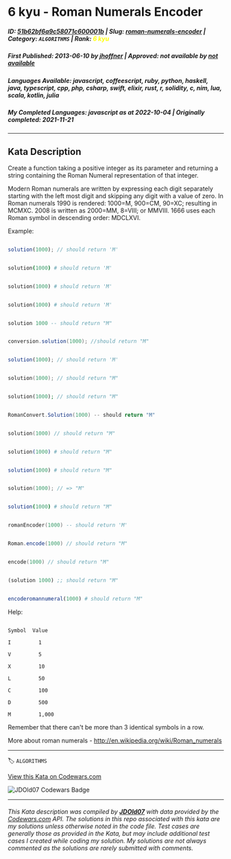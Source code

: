 # 6 kyu - Roman Numerals Encoder

##### **ID**: [51b62bf6a9c58071c600001b](https://www.codewars.com/kata/51b62bf6a9c58071c600001b) | **Slug**: [roman-numerals-encoder](https://www.codewars.com/kata/51b62bf6a9c58071c600001b) | **Category**: `ALGORITHMS` | **Rank**: <span style="color:yellow">6 kyu</span>

##### **First Published**: 2013-06-10 ***by*** [jhoffner](https://www.codewars.com/users/jhoffner) | **Approved**: *not available* ***by*** [*not available*](*https://www.codewars.com*)

##### **Languages Available**: javascript, coffeescript, ruby, python, haskell, java, typescript, cpp, php, csharp, swift, elixir, rust, r, solidity, c, nim, lua, scala, kotlin, julia

##### **My Completed Languages**: javascript ***as at*** 2022-10-04 | **Originally completed**: 2021-11-21

---

## Kata Description


Create a function taking a positive integer as its parameter and returning a string containing the Roman Numeral representation of that integer.



Modern Roman numerals are written by expressing each digit separately starting with the left most digit and skipping any digit with a value of zero. In Roman numerals 1990 is rendered: 1000=M, 900=CM, 90=XC; resulting in MCMXC. 2008 is written as 2000=MM, 8=VIII; or MMVIII. 1666 uses each Roman symbol in descending order: MDCLXVI.



Example:

```javascript

solution(1000); // should return 'M'

```

```coffeescript

solution(1000) # should return 'M'

```

```ruby

solution(1000) # should return 'M'

```

```python

solution(1000) # should return 'M'

```

```haskell

solution 1000 -- should return "M"

```

```java

conversion.solution(1000); //should return "M"

```

```typescript

solution(1000); // should return 'M'

```

```cpp

solution(1000); // should return "M"

```

```php

solution(1000); // should return "M"

```

```csharp

RomanConvert.Solution(1000) -- should return "M"

```

```swift

solution(1000) // should return "M"

```

```elixir

solution(1000) # should return "M"

```

```r

solution(1000) # should return "M"

```

```c

solution(1000); // => "M"

```

```nim

solution(1000) # should return "M"

```

```lua

romanEncoder(1000) -- should return 'M'

```

```scala

Roman.encode(1000) // should return "M"

```

```kotlin

encode(1000) // should return "M"

```

```clojure

(solution 1000) ;; should return "M"

```

```julia

encoderomannumeral(1000) # should return "M"

```



Help:

```

Symbol	Value

I	      1

V	      5

X	      10

L	      50

C	      100

D	      500

M	      1,000

```



Remember that there can't be more than 3 identical symbols in a row.





More about roman numerals - http://en.wikipedia.org/wiki/Roman_numerals



---


🏷 `ALGORITHMS`


[View this Kata on Codewars.com](https://www.codewars.com/kata/51b62bf6a9c58071c600001b)

![](https://www.codewars.com/users/jdold07/badges/large "JDOld07 Codewars Badge")

---

###### *This Kata description was compiled by [**JDOld07**](https://tpstech.dev) with data provided by the [Codewars.com](https://www.codewars.com) API.  The solutions in this repo associated with this kata are my solutions unless otherwise noted in the code file.  Test cases are generally those as provided in the Kata, but may include additional test cases I created while coding my solution.  My solutions are not always commented as the solutions are rarely submitted with comments.*
